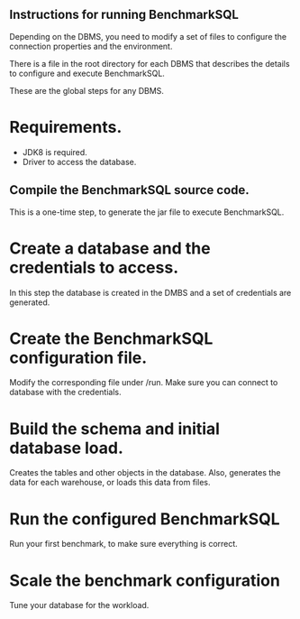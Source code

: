 
Instructions for running BenchmarkSQL
-------------------------------------

Depending on the DBMS, you need to modify a set of files to configure the
connection properties and the environment.

There is a file in the root directory for each DBMS that describes the details
to configure and execute BenchmarkSQL.

These are the global steps for any DBMS.

# Requirements.

* JDK8 is required.
* Driver to access the database.

## Compile the BenchmarkSQL source code.

This is a one-time step, to generate the jar file to execute BenchmarkSQL.

# Create a database and the credentials to access.

In this step the database is created in the DMBS and a set of credentials are
generated.

# Create the BenchmarkSQL configuration file.

Modify the corresponding file under /run.
Make sure you can connect to database with the credentials.

# Build the schema and initial database load.

Creates the tables and other objects in the database.
Also, generates the data for each warehouse, or loads this data from files.

# Run the configured BenchmarkSQL

Run your first benchmark, to make sure everything is correct.

# Scale the benchmark configuration

Tune your database for the workload.

